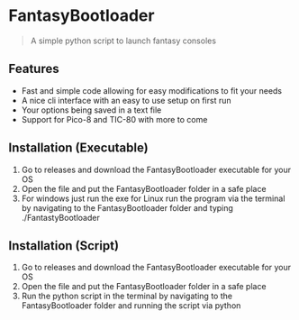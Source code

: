 # FantasyBootloader
> A simple python script to launch fantasy consoles 

## Features
- Fast and simple code allowing for easy modifications to fit your needs
- A nice cli interface with an easy to use setup on first run
- Your options being saved in a text file
- Support for Pico-8 and TIC-80 with more to come

## Installation (Executable)
1. Go to releases and download the FantasyBootloader executable for your OS
2. Open the file and put the FantasyBootloader folder in a safe place
3. For windows just run the exe for Linux run the program via the terminal by navigating to the FantasyBootloader folder and typing ./FantastyBootloader


## Installation (Script)
1. Go to releases and download the FantasyBootloader executable for your OS
2. Open the file and put the FantasyBootloader folder in a safe place
3. Run the python script in the terminal by navigating to the FantasyBootloader folder and running the script via python
